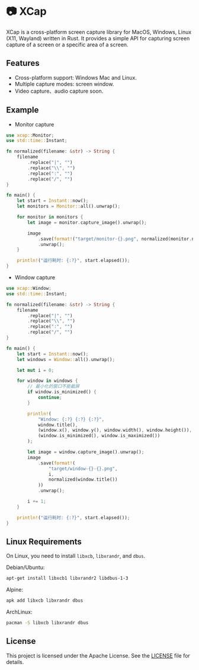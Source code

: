 # 📷 XCap

XCap is a cross-platform screen capture library for MacOS, Windows, Linux (X11, Wayland) written in Rust. It provides a simple API for capturing screen capture of a screen or a specific area of a screen.

## Features

-   Cross-platform support: Windows Mac and Linux.
-   Multiple capture modes: screen window.
-   Video capture、audio capture soon.

## Example

-   Monitor capture

```rust
use xcap::Monitor;
use std::time::Instant;

fn normalized(filename: &str) -> String {
    filename
        .replace("|", "")
        .replace("\\", "")
        .replace(":", "")
        .replace("/", "")
}

fn main() {
    let start = Instant::now();
    let monitors = Monitor::all().unwrap();

    for monitor in monitors {
        let image = monitor.capture_image().unwrap();

        image
            .save(format!("target/monitor-{}.png", normalized(monitor.name())))
            .unwrap();
    }

    println!("运行耗时: {:?}", start.elapsed());
}
```

-   Window capture

```rust
use xcap::Window;
use std::time::Instant;

fn normalized(filename: &str) -> String {
    filename
        .replace("|", "")
        .replace("\\", "")
        .replace(":", "")
        .replace("/", "")
}

fn main() {
    let start = Instant::now();
    let windows = Window::all().unwrap();

    let mut i = 0;

    for window in windows {
        // 最小化的窗口不能截屏
        if window.is_minimized() {
            continue;
        }

        println!(
            "Window: {:?} {:?} {:?}",
            window.title(),
            (window.x(), window.y(), window.width(), window.height()),
            (window.is_minimized(), window.is_maximized())
        );

        let image = window.capture_image().unwrap();
        image
            .save(format!(
                "target/window-{}-{}.png",
                i,
                normalized(window.title())
            ))
            .unwrap();

        i += 1;
    }

    println!("运行耗时: {:?}", start.elapsed());
}
```

## Linux Requirements

On Linux, you need to install `libxcb`, `libxrandr`, and `dbus`.

Debian/Ubuntu:

```sh
apt-get install libxcb1 libxrandr2 libdbus-1-3
```

Alpine:

```sh
apk add libxcb libxrandr dbus
```

ArchLinux:

```sh
pacman -S libxcb libxrandr dbus
```

## License

This project is licensed under the Apache License. See the [LICENSE](../LICENSE) file for details.

